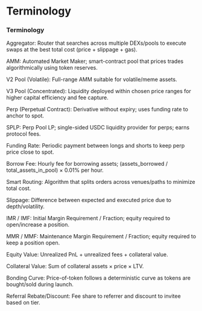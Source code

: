 # Terminology

### Terminology

Aggregator: Router that searches across multiple DEXs/pools to execute swaps at the best total cost (price + slippage + gas).

AMM: Automated Market Maker; smart-contract pool that prices trades algorithmically using token reserves.

V2 Pool (Volatile): Full-range AMM suitable for volatile/meme assets.

V3 Pool (Concentrated): Liquidity deployed within chosen price ranges for higher capital efficiency and fee capture.

Perp (Perpetual Contract): Derivative without expiry; uses funding rate to anchor to spot.

SPLP: Perp Pool LP; single-sided USDC liquidity provider for perps; earns protocol fees.

Funding Rate: Periodic payment between longs and shorts to keep perp price close to spot.

Borrow Fee: Hourly fee for borrowing assets; (assets\_borrowed / total\_assets\_in\_pool) × 0.01% per hour.

Smart Routing: Algorithm that splits orders across venues/paths to minimize total cost.

Slippage: Difference between expected and executed price due to depth/volatility.

IMR / IMF: Initial Margin Requirement / Fraction; equity required to open/increase a position.

MMR / MMF: Maintenance Margin Requirement / Fraction; equity required to keep a position open.

Equity Value: Unrealized PnL + unrealized fees + collateral value.

Collateral Value: Sum of collateral assets × price × LTV.

Bonding Curve: Price-of-token follows a deterministic curve as tokens are bought/sold during launch.

Referral Rebate/Discount: Fee share to referrer and discount to invitee based on tier.
